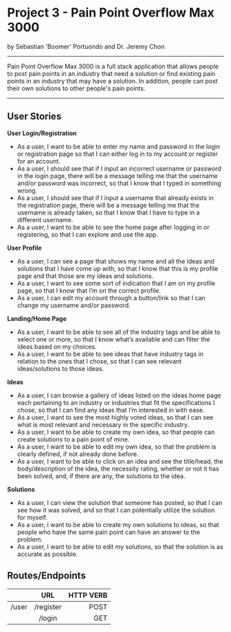 # Project 3 - Pain Point Overflow Max 3000
by Sebastian 'Boomer' Portuondo and Dr. Jeremy Chon

---

Pain Point Overflow Max 3000 is a full stack application that allows people to post pain points in an industry that need a solution or find existing pain points in an industry that may have a solution. In addition, people can post their own solutions to other people's pain points. 

---

## User Stories
**User Login/Registration**
- As a user, I want to be able to enter my name and password in the login or registration page so that I can either log in to my account or register for an account.
- As a user, I should see that if I input an incorrect username or password in the login page, there will be a message telling me that the username and/or password was incorrect, so that I know that I typed in something wrong.
- As a user, I should see that if I input a username that already exists in the registration page, there will be a message telling me that the username is already taken, so that I know that I have to type in a different username.
- As a user, I want to be able to see the home page after logging in or registering, so that I can explore and use the app.

**User Profile**
- As a user, I can see a page that shows my name and all the ideas and solutions that I have come up with, so that I know that this is my profile page and that those are my ideas and solutions.
- As a user, I want to see some sort of indication that I am on my profile page, so that I know that I’m on the correct profile.
- As a user, I can edit my account through a button/link so that I can change my username and/or password.

**Landing/Home Page**
- As a user, I want to be able to see all of the industry tags and be able to select one or more, so that I know what’s available and can filter the ideas based on my choices.
- As a user, I want to be able to see ideas that have industry tags in relation to the ones that I chose, so that I can see relevant ideas/solutions to those ideas.

**Ideas**
- As a user, I can browse a gallery of ideas listed on the ideas home page each pertaining to an industry or industries that fit the specifications I chose, so that I can find any ideas that I’m interested in with ease.
- As a user, I want to see the most highly voted ideas, so that I can see what is most relevant and necessary in the specific industry.
- As a user, I want to be able to create my own idea, so that people can create solutions to a pain point of mine.
- As a user, I want to be able to edit my own idea, so that the problem is clearly defined, if not already done before.
- As a user, I want to be able to click on an idea and see the title/head, the body/description of the idea, the necessity rating, whether or not it has been solved, and, if there are any, the solutions to the idea.

**Solutions**
- As a user, I can view the solution that someone has posted, so that I can see how it was solved, and so that I can potentially utilize the solution for myself.
- As a user, I want to be able to create my own solutions to ideas, so that people who have the same pain point can have an answer to the problem.
- As a user, I want to be able to edit my solutions, so that the solution is as accurate as possible.


## Routes/Endpoints

| 		     | URL           | HTTP VERB |
| ---------- |:-------------:| ---------:|
| /user	     | /register     | POST 	 |
| 		     | /login        |   GET 	 |





















